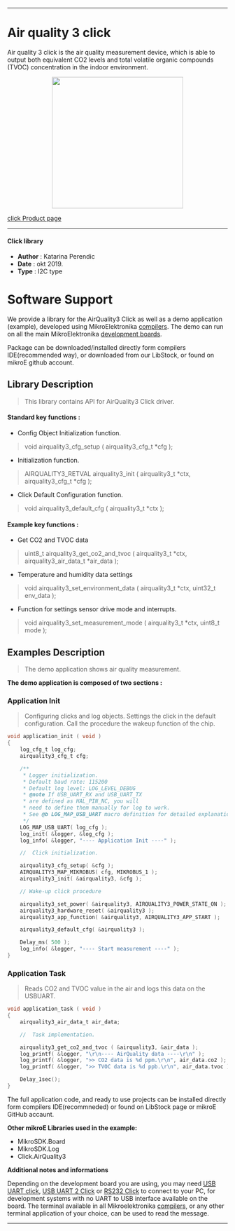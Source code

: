 
 

---
# Air quality 3 click

Air quality 3 click is the air quality measurement device, which is able to output both equivalent CO2 levels and total volatile organic compounds (TVOC) concentration in the indoor environment. 

<p align="center">
  <img src="https://download.mikroe.com/images/click_for_ide/airquality3_click.png" height=300px>
</p>

[click Product page](https://www.mikroe.com/air-quality-3-click)

---


#### Click library 

- **Author**        : Katarina Perendic
- **Date**          : okt 2019.
- **Type**          : I2C type


# Software Support

We provide a library for the AirQuality3 Click 
as well as a demo application (example), developed using MikroElektronika 
[compilers](https://shop.mikroe.com/compilers). 
The demo can run on all the main MikroElektronika [development boards](https://shop.mikroe.com/development-boards).

Package can be downloaded/installed directly form compilers IDE(recommended way), or downloaded from our LibStock, or found on mikroE github account. 

## Library Description

> This library contains API for AirQuality3 Click driver.

#### Standard key functions :

- Config Object Initialization function.
> void airquality3_cfg_setup ( airquality3_cfg_t *cfg ); 
 
- Initialization function.
> AIRQUALITY3_RETVAL airquality3_init ( airquality3_t *ctx, airquality3_cfg_t *cfg );

- Click Default Configuration function.
> void airquality3_default_cfg ( airquality3_t *ctx );


#### Example key functions :

- Get CO2 and TVOC data
> uint8_t airquality3_get_co2_and_tvoc ( airquality3_t *ctx, airquality3_air_data_t *air_data );
 
- Temperature and humidity data settings
> void airquality3_set_environment_data ( airquality3_t *ctx, uint32_t env_data ); 

-  Function for settings sensor drive mode and interrupts.
> void airquality3_set_measurement_mode ( airquality3_t *ctx, uint8_t mode );

## Examples Description

> The demo application shows air quality measurement.

**The demo application is composed of two sections :**

### Application Init 

> Configuring clicks and log objects.
> Settings the click in the default configuration.
> Call the procedure the wakeup function of the chip.

```c
void application_init ( void )
{
    log_cfg_t log_cfg;
    airquality3_cfg_t cfg;

    /** 
     * Logger initialization.
     * Default baud rate: 115200
     * Default log level: LOG_LEVEL_DEBUG
     * @note If USB_UART_RX and USB_UART_TX 
     * are defined as HAL_PIN_NC, you will 
     * need to define them manually for log to work. 
     * See @b LOG_MAP_USB_UART macro definition for detailed explanation.
     */
    LOG_MAP_USB_UART( log_cfg );
    log_init( &logger, &log_cfg );
    log_info( &logger, "---- Application Init ----" );

    //  Click initialization.

    airquality3_cfg_setup( &cfg );
    AIRQUALITY3_MAP_MIKROBUS( cfg, MIKROBUS_1 );
    airquality3_init( &airquality3, &cfg );

    // Wake-up click procedure

    airquality3_set_power( &airquality3, AIRQUALITY3_POWER_STATE_ON );
    airquality3_hardware_reset( &airquality3 );
    airquality3_app_function( &airquality3, AIRQUALITY3_APP_START );

    airquality3_default_cfg( &airquality3 );

    Delay_ms( 500 );
    log_info( &logger, "---- Start measurement ----" );
}
```

### Application Task

> Reads CO2 and TVOC value in the air and logs this data on the USBUART.

```c
void application_task ( void )
{
    airquality3_air_data_t air_data;

    //  Task implementation.

    airquality3_get_co2_and_tvoc ( &airquality3, &air_data );
    log_printf( &logger, "\r\n---- AirQuality data ----\r\n" );
    log_printf( &logger, ">> CO2 data is %d ppm.\r\n", air_data.co2 );
    log_printf( &logger, ">> TVOC data is %d ppb.\r\n", air_data.tvoc );

    Delay_1sec();
}
```

The full application code, and ready to use projects can be  installed directly form compilers IDE(recommneded) or found on LibStock page or mikroE GitHub accaunt.

**Other mikroE Libraries used in the example:** 

- MikroSDK.Board
- MikroSDK.Log
- Click.AirQuality3

**Additional notes and informations**

Depending on the development board you are using, you may need 
[USB UART click](https://shop.mikroe.com/usb-uart-click), 
[USB UART 2 Click](https://shop.mikroe.com/usb-uart-2-click) or 
[RS232 Click](https://shop.mikroe.com/rs232-click) to connect to your PC, for 
development systems with no UART to USB interface available on the board. The 
terminal available in all Mikroelektronika 
[compilers](https://shop.mikroe.com/compilers), or any other terminal application 
of your choice, can be used to read the message.



---
